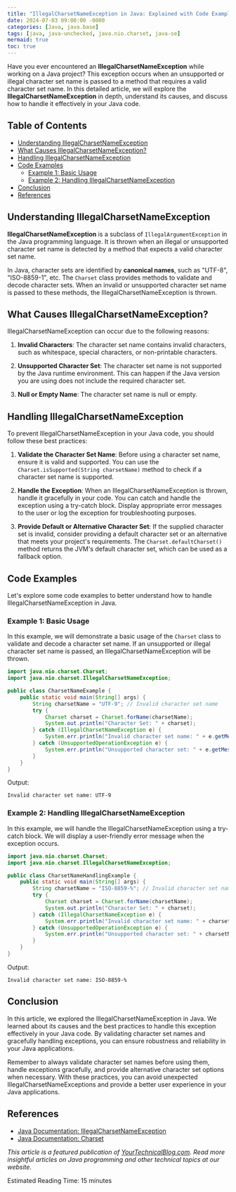 ```yaml
---
title: "IllegalCharsetNameException in Java: Explained with Code Examples"
date: 2024-07-03 09:00:00 -0000
categories: [Java, java.base]
tags: [java, java-unchecked, java.nio.charset, java-se]
mermaid: true
toc: true
---
```



Have you ever encountered an **IllegalCharsetNameException** while working on a Java project? This exception occurs when an unsupported or illegal character set name is passed to a method that requires a valid character set name. In this detailed article, we will explore the **IllegalCharsetNameException** in depth, understand its causes, and discuss how to handle it effectively in your Java code.

## Table of Contents

- [Understanding IllegalCharsetNameException](#understanding-illegalcharsetnameexception)
- [What Causes IllegalCharsetNameException?](#what-causes-illegalcharsetnameexception)
- [Handling IllegalCharsetNameException](#handling-illegalcharsetnameexception)
- [Code Examples](#code-examples)
  - [Example 1: Basic Usage](#example-1-basic-usage)
  - [Example 2: Handling IllegalCharsetNameException](#example-2-handling-illegalcharsetnameexception)
- [Conclusion](#conclusion)
- [References](#references)

## Understanding IllegalCharsetNameException

**IllegalCharsetNameException** is a subclass of `IllegalArgumentException` in the Java programming language. It is thrown when an illegal or unsupported character set name is detected by a method that expects a valid character set name.

In Java, character sets are identified by **canonical names**, such as "UTF-8", "ISO-8859-1", etc. The `Charset` class provides methods to validate and decode character sets. When an invalid or unsupported character set name is passed to these methods, the IllegalCharsetNameException is thrown.

## What Causes IllegalCharsetNameException?

IllegalCharsetNameException can occur due to the following reasons:

1. **Invalid Characters**: The character set name contains invalid characters, such as whitespace, special characters, or non-printable characters.

2. **Unsupported Character Set**: The character set name is not supported by the Java runtime environment. This can happen if the Java version you are using does not include the required character set.

3. **Null or Empty Name**: The character set name is null or empty.

## Handling IllegalCharsetNameException

To prevent IllegalCharsetNameException in your Java code, you should follow these best practices:

1. **Validate the Character Set Name**: Before using a character set name, ensure it is valid and supported. You can use the `Charset.isSupported(String charsetName)` method to check if a character set name is supported. 

2. **Handle the Exception**: When an IllegalCharsetNameException is thrown, handle it gracefully in your code. You can catch and handle the exception using a try-catch block. Display appropriate error messages to the user or log the exception for troubleshooting purposes.

3. **Provide Default or Alternative Character Set**: If the supplied character set is invalid, consider providing a default character set or an alternative that meets your project's requirements. The `Charset.defaultCharset()` method returns the JVM's default character set, which can be used as a fallback option.

## Code Examples

Let's explore some code examples to better understand how to handle IllegalCharsetNameException in Java.

### Example 1: Basic Usage

In this example, we will demonstrate a basic usage of the `Charset` class to validate and decode a character set name. If an unsupported or illegal character set name is passed, an IllegalCharsetNameException will be thrown.

```java
import java.nio.charset.Charset;
import java.nio.charset.IllegalCharsetNameException;

public class CharsetNameExample {
    public static void main(String[] args) {
        String charsetName = "UTF-9"; // Invalid character set name
        try {
            Charset charset = Charset.forName(charsetName);
            System.out.println("Character Set: " + charset);
        } catch (IllegalCharsetNameException e) {
            System.err.println("Invalid character set name: " + e.getMessage());
        } catch (UnsupportedOperationException e) {
            System.err.println("Unsupported character set: " + e.getMessage());
        }
    }
}
```

Output:
```
Invalid character set name: UTF-9
```

### Example 2: Handling IllegalCharsetNameException

In this example, we will handle the IllegalCharsetNameException using a try-catch block. We will display a user-friendly error message when the exception occurs.

```java
import java.nio.charset.Charset;
import java.nio.charset.IllegalCharsetNameException;

public class CharsetNameHandlingExample {
    public static void main(String[] args) {
        String charsetName = "ISO-8859-%"; // Invalid character set name
        try {
            Charset charset = Charset.forName(charsetName);
            System.out.println("Character Set: " + charset);
        } catch (IllegalCharsetNameException e) {
            System.err.println("Invalid character set name: " + charsetName);
        } catch (UnsupportedOperationException e) {
            System.err.println("Unsupported character set: " + charsetName);
        }
    }
}
```

Output:
```
Invalid character set name: ISO-8859-%
```

## Conclusion

In this article, we explored the IllegalCharsetNameException in Java. We learned about its causes and the best practices to handle this exception effectively in your Java code. By validating character set names and gracefully handling exceptions, you can ensure robustness and reliability in your Java applications.

Remember to always validate character set names before using them, handle exceptions gracefully, and provide alternative character set options when necessary. With these practices, you can avoid unexpected IllegalCharsetNameExceptions and provide a better user experience in your Java applications.

## References

- [Java Documentation: IllegalCharsetNameException](https://docs.oracle.com/en/java/javase/16/docs/api/java.base/java/nio/charset/IllegalCharsetNameException.html)
- [Java Documentation: Charset](https://docs.oracle.com/en/java/javase/16/docs/api/java.base/java/nio/charset/Charset.html)

*This article is a featured publication of [YourTechnicalBlog.com](https://yourtechnicalblog.com/). Read more insightful articles on Java programming and other technical topics at our website.*

Estimated Reading Time: 15 minutes